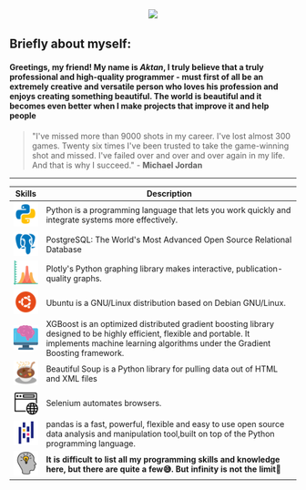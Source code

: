 <div style="text-align:center;">
    <img src="image/giphy.gif">
</div>


## Briefly about myself:

#### Greetings, my friend! My name is *Aktan*, I truly believe that a truly professional and high-quality programmer - must first of all be an extremely creative and versatile person who loves his profession and enjoys creating something beautiful. The world is beautiful and it becomes even better when I make projects that improve it and help people

> "I've missed more than 9000 shots in my career. I've lost almost 300 games. Twenty six times I've been trusted to take the game-winning shot and missed. I've failed over and over and over again in my life. And that is why I succeed." - **Michael Jordan**
___
| Skills      | Description |
| ----------- | ----------- |
| [![](image/icon/python.png)](https://www.python.org/doc/)         | Python is a programming language that lets you work quickly and integrate systems more effectively.       |
| [![](image/icon/postgresql.png)](https://www.postgresql.org/)         | PostgreSQL: The World's Most Advanced Open Source Relational Database        |
| [![](image/icon/plotly.png)](https://plotly.com/python/)  | Plotly's Python graphing library makes interactive, publication-quality graphs.        |
| [![](image/icon/ubuntu.png)](https://ubuntu.com/)         | Ubuntu is a GNU/Linux distribution based on Debian GNU/Linux.        |
| [![](image/icon/xgboost.png)](https://xgboost.readthedocs.io/en/stable/)   | XGBoost is an optimized distributed gradient boosting library designed to be highly efficient, flexible and portable. It implements machine learning algorithms under the Gradient Boosting framework.         |
| [![](image/icon/bs4.png)](https://www.crummy.com/software/BeautifulSoup/bs4/doc/)         | Beautiful Soup is a Python library for pulling data out of HTML and XML files        |
| [![](image/icon/selenium.png)](https://selenium-python.readthedocs.io/)         | Selenium automates browsers.        |
| [![](image/icon/pandas.png)](https://pandas.pydata.org/)       | pandas is a fast, powerful, flexible and easy to use open source data analysis and manipulation tool,built on top of the Python programming language.
| [![](image/icon/knowledge.png)](https://www.linkedin.com/in/aktifon/)       | **It is difficult to list all my programming skills and knowledge here, but there are quite a few😅. But infinity is not the limit🦾**
        
